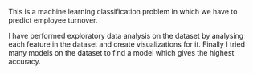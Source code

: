 This is a machine learning classification problem in which we have to predict employee turnover.

I have performed exploratory data analysis on the dataset by analysing each feature in the dataset and create visualizations for it. Finally I tried many models on the dataset to find a model which gives the highest accuracy.